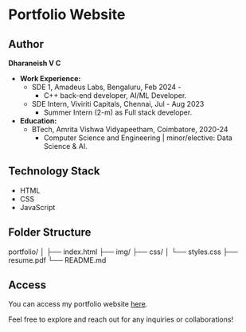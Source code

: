 # Portfolio Website

## Author

**Dharaneish V C**
- **Work Experience:**
  - SDE 1, Amadeus Labs, Bengaluru, Feb 2024 -
    - C++ back-end developer, AI/ML Developer.
  - SDE Intern, Viviriti Capitals, Chennai, Jul - Aug 2023
    - Summer Intern (2-m) as Full stack developer.
- **Education:**
  - BTech, Amrita Vishwa Vidyapeetham, Coimbatore, 2020-24
    - Computer Science and Engineering | minor/elective: Data Science & AI.

## Technology Stack
- HTML
- CSS
- JavaScript

## Folder Structure

portfolio/
│
├── index.html
├── img/
├── css/
│   └── styles.css
├── resume.pdf
└── README.md

## Access

You can access my portfolio website [here](https://dharaneishvc.github.io/portfolio/).

Feel free to explore and reach out for any inquiries or collaborations!
